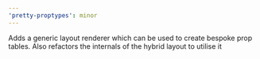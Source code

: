 ```yaml
---
'pretty-proptypes': minor
---
```


Adds a generic layout renderer which can be used to create bespoke prop tables. Also refactors the internals of the hybrid layout to utilise it
